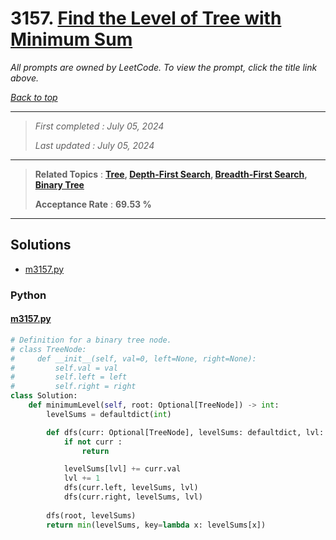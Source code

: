 # 3157. [Find the Level of Tree with Minimum Sum](<https://leetcode.com/problems/find-the-level-of-tree-with-minimum-sum>)

*All prompts are owned by LeetCode. To view the prompt, click the title link above.*

*[Back to top](<../README.md>)*

------

> *First completed : July 05, 2024*
>
> *Last updated : July 05, 2024*

------

> **Related Topics** : **[Tree](<by_topic/Tree.md>), [Depth-First Search](<by_topic/Depth-First Search.md>), [Breadth-First Search](<by_topic/Breadth-First Search.md>), [Binary Tree](<by_topic/Binary Tree.md>)**
>
> **Acceptance Rate** : **69.53 %**

------

## Solutions

- [m3157.py](<../my-submissions/m3157.py>)
### Python
#### [m3157.py](<../my-submissions/m3157.py>)
```Python
# Definition for a binary tree node.
# class TreeNode:
#     def __init__(self, val=0, left=None, right=None):
#         self.val = val
#         self.left = left
#         self.right = right
class Solution:
    def minimumLevel(self, root: Optional[TreeNode]) -> int:
        levelSums = defaultdict(int)

        def dfs(curr: Optional[TreeNode], levelSums: defaultdict, lvl: int = 1) -> None :
            if not curr :
                return

            levelSums[lvl] += curr.val
            lvl += 1
            dfs(curr.left, levelSums, lvl)
            dfs(curr.right, levelSums, lvl)
        
        dfs(root, levelSums)
        return min(levelSums, key=lambda x: levelSums[x])
```

